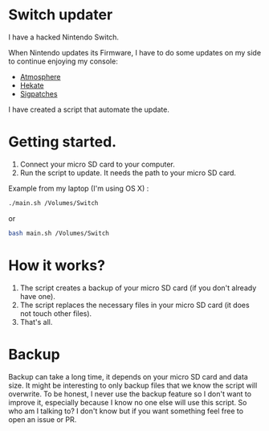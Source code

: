 # Switch updater

I have a hacked Nintendo Switch.

When Nintendo updates its Firmware, I have to do some updates on my side to continue enjoying my console:

* [Atmosphere](https://github.com/Atmosphere-NX/Atmosphere)
* [Hekate](https://github.com/CTCaer/hekate)
* [Sigpatches](https://hackintendo.com/download/sigpatches-atmosphere-esfsloader/)

I have created a script that automate the update.

# Getting started.
1. Connect your micro SD card to your computer.
2. Run the script to update. It needs the path to your micro SD card.

Example from my laptop (I'm using OS X) :

```bash
./main.sh /Volumes/Switch
```

or

```bash
bash main.sh /Volumes/Switch
```

# How it works?

1. The script creates a backup of your micro SD card (if you don't already have one).
2. The script replaces the necessary files in your micro SD card (it does not touch other files).
3. That's all.

# Backup
Backup can take a long time, it depends on your micro SD card and data size. It might be interesting to only backup files that we know the script will overwrite. To be honest, I never use the backup feature so I don't want to improve it, especially because I know no one else will use this script. So who am I talking to? I don't know but if you want something feel free to open an issue or PR.
